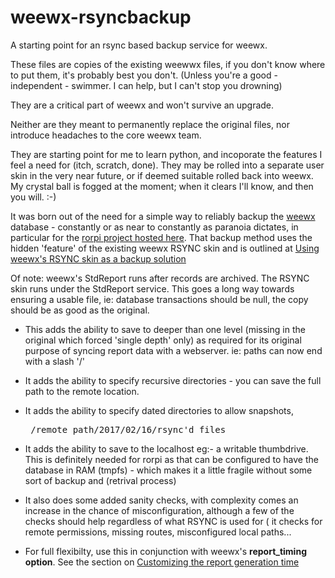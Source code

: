 # weewx-rsyncbackup
A starting point for an rsync based backup service for weewx.

These files are copies of the existing weewwx files, if you don't know where to put them, it's probably best you don't. (Unless you're a good - independent - swimmer. I can help, but I can't stop you drowning)

They are a critical part of weewx and won't survive an upgrade.

Neither are they meant to permanently replace the original files, nor introduce headaches to the core weewx team. 

They are starting point for me to learn python, and incoporate the features I feel a need for (itch, scratch, done).  They may be rolled into a separate user skin in the very near future, or if deemed suitable rolled back into weewx. My crystal ball is fogged at the moment; when it clears I'll know, and then you will. :-)

It was born out of the need for a simple way to reliably backup the [weewx](http://weewx.com) database - constantly or as near to constantly as paranoia dictates, in particular for the [rorpi project hosted here](https://github.com/glennmckechnie/rorpi-raspberrypi). That backup method uses the hidden 'feature' of  the existing weewx RSYNC skin and is outlined at [Using weewx's RSYNC skin as a backup solution](https://github.com/glennmckechnie/rorpi-raspberrypi/wiki/rorpi-Using-weewx's-RSYNC-skin-as-a-backup-solution)

Of note: weewx's StdReport runs after records are archived. The RSYNC skin runs under the StdReport service. This goes a long way towards ensuring a usable file, ie: database transactions should be null, the copy should be as good as the original.

* This adds the ability to save to deeper than one level  (missing in the original which forced 'single depth' only) as required for its original purpose of syncing report data with a webserver. ie: paths can now end with a slash '/'

* It adds the ability to specify recursive directories - you can save the full path to the remote location.

* It adds the ability to specify dated directories to allow snapshots, <pre> /remote_path/2017/02/16/rsync'd files </pre>

* It adds the ability to save to the localhost eg:- a writable thumbdrive. This is definitely needed for rorpi as that can be configured to have the database in RAM (tmpfs) - which makes it a little fragile without some sort of backup and (retrival process)

* It also does some added sanity checks, with complexity comes an increase in the chance of misconfiguration, although a few of the checks should help regardless of what RSYNC is used for ( it checks for remote permissions, missing routes, misconfigured local paths...

* For full flexibilty, use this in conjunction with weewx's **report_timing option**. See the section on [Customizing the report generation time](http://www.weewx.com/docs/customizing.htm#customizing_gen_time)

